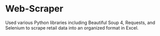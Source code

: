 # Web-Scraper
Used various Python libraries including Beautiful Soup 4, Requests, and Selenium to scrape retail data into an organized format in Excel. 
